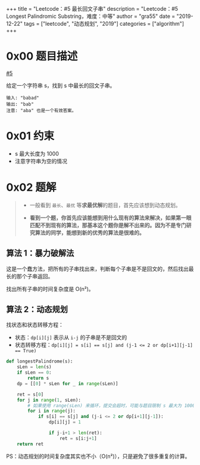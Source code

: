 +++
title = "Leetcode：#5 最长回文子串"
description = "Leetcode：#5 Longest Palindromic Substring，难度：中等"
author = "gra55"
date = "2019-12-22"
tags = ["leetcode", "动态规划", "2019"]
categories = ["algorithm"]
+++


# 0x00 题目描述

[#5](https://leetcode-cn.com/problems/longest-palindromic-substring/)

给定一个字符串 s，找到 s 中最长的回文子串。

```shell
输入: "babad"
输出: "bab"
注意: "aba" 也是一个有效答案。
```

# 0x01 约束

+ s 最大长度为 1000
+ 注意字符串为空的情况

# 0x02 题解

> + 一般看到 `最长`、`最优` 等**求最优解**的题目，首先应该想到动态规划。
> 
> + **看到一个题，你首先应该能想到用什么现有的算法来解决，如果第一眼匹配不到现有的算法，那基本这个题你是解不出来的。因为不是专门研究算法的同学，能想到新的优秀的算法是很难的。**

## 算法 1：暴力破解法

这是一个蠢方法，把所有的子串找出来，判断每个子串是不是回文的，然后找出最长的那个子串返回。

找出所有子串的时间复杂度是 O(n²)。

## 算法 2：动态规划

找状态和状态转移方程：

+ 状态：`dp[i][j]` 表示从 `i-j` 的子串是不是回文的
+ 状态转移方程：`dp[i][j] = s[i] == s[j] and (j-1 <= 2 or dp[i+1][j-1] == True)`

```python
def longestPalindrome(s):
    sLen = len(s)
    if sLen == 0:
        return s
    dp = [[0] * sLen for _ in range(sLen)]

    ret = s[0]
    for j in range(1, sLen):
        # 如果使用 range(sLen) 来循环，提交会超时，可能与题目限制 s 最大为 1000 有关，多一次循环就给超时了
        for i in range(j):
            if s[i] == s[j] and (j-i <= 2 or dp[i+1][j-1]):
                dp[i][j] = 1

                if j-i+1 > len(ret):
                    ret = s[i:j+1]
    return ret
```

PS：动态规划的时间复杂度其实也不小（O(n²)），只是避免了很多重复的计算。
